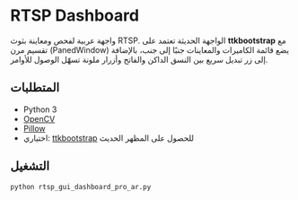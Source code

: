 # RTSP Dashboard

واجهة عربية لفحص ومعاينة بثوث RTSP. الواجهة الحديثة تعتمد على **ttkbootstrap** مع تقسيم مرن (PanedWindow) يضع قائمة الكاميرات والمعاينات جنبًا إلى جنب، بالإضافة إلى زر تبديل سريع بين النسق الداكن والفاتح وأزرار ملونة تسهّل الوصول للأوامر.

## المتطلبات
- Python 3
- [OpenCV](https://pypi.org/project/opencv-python/)
- [Pillow](https://pypi.org/project/Pillow/)
- اختياري: [ttkbootstrap](https://pypi.org/project/ttkbootstrap/) للحصول على المظهر الحديث

## التشغيل
```bash
python rtsp_gui_dashboard_pro_ar.py
```
